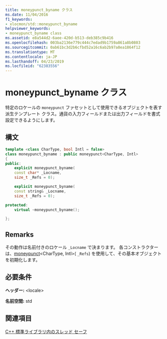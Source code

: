 ```yaml
---
title: moneypunct_byname クラス
ms.date: 11/04/2016
f1_keywords:
- xlocmon/std::moneypunct_byname
helpviewer_keywords:
- moneypunct_byname class
ms.assetid: e8a544d2-6aee-420d-b513-deb385c9b416
ms.openlocfilehash: 003ba2136e779c444c7edad9b1759a861a8b0803
ms.sourcegitcommit: 0ab61bc3d2b6cfbd52a16c6ab2b97a8ea1864f12
ms.translationtype: MT
ms.contentlocale: ja-JP
ms.lasthandoff: 04/23/2019
ms.locfileid: "62383556"
---
```

# <a name="moneypunctbyname-class"></a>moneypunct_byname クラス

特定のロケールの `moneypunct` ファセットとして使用できるオブジェクトを表す派生テンプレート クラス。通貨の入力フィールドまたは出力フィールドを書式設定できるようにします。

## <a name="syntax"></a>構文

```cpp
template <class CharType, bool Intl = false>
class moneypunct_byname : public moneypunct<CharType, Intl>
{
public:
    explicit moneypunct_byname(
    const char* _Locname,
    size_t _Refs = 0);

    explicit moneypunct_byname(
    const string& _Locname,
    size_t _Refs = 0);

protected:
    virtual ~moneypunct_byname();

};
```

## <a name="remarks"></a>Remarks

その動作は名前付きのロケール `_Locname` で決まります。 各コンストラクターは、[moneypunct](../standard-library/moneypunct-class.md#moneypunct)\<CharType, Intl>( `_Refs`) を使用して、その基本オブジェクトを初期化します。

## <a name="requirements"></a>必要条件

**ヘッダー:** \<locale>

**名前空間:** std

## <a name="see-also"></a>関連項目

[C++ 標準ライブラリ内のスレッド セーフ](../standard-library/thread-safety-in-the-cpp-standard-library.md)<br/>
